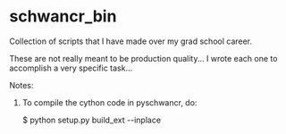 schwancr_bin
============

Collection of scripts that I have made over my grad school career.

These are not really meant to be production quality... I wrote each one to accomplish a very specific task...

Notes:
1) To compile the cython code in pyschwancr, do:

    $ python setup.py build_ext --inplace

